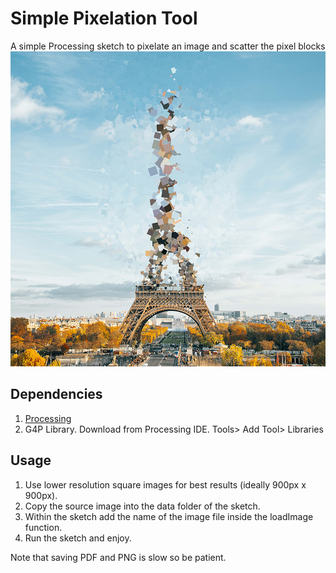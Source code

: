 # Simple Pixelation Tool

A simple Processing sketch to pixelate an image and scatter the pixel blocks
![sample](images/output-1.jpg)


## Dependencies
1. [Processing](https://processing.org/)
2. G4P Library. Download from Processing IDE. Tools> Add Tool> Libraries


## Usage
1. Use lower resolution square images for best results (ideally 900px x 900px).
2. Copy the source image into the data folder of the sketch.
3. Within the sketch add the name of the image file inside the loadImage function.
4. Run the sketch and enjoy.


Note that saving PDF and PNG is slow so be patient.
